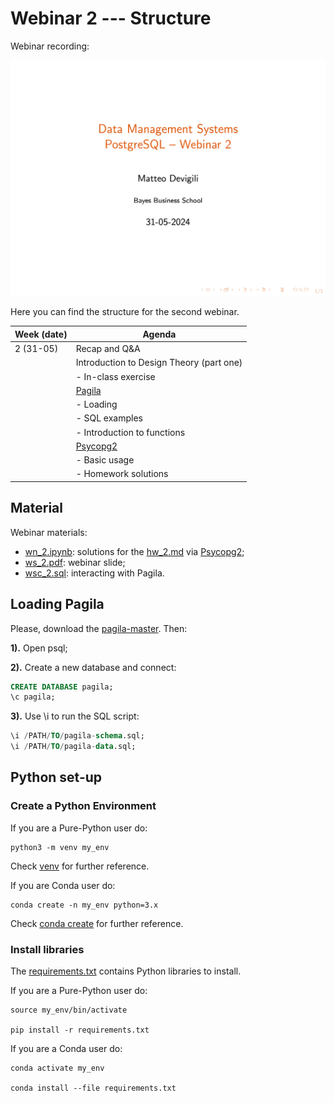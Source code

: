 # Webinar 2 --- Structure

Webinar recording:

![webinar-2](img/webinar2.png)

Here you can find the structure for the second webinar.

| **Week (date)** | **Agenda**                                       |
|-----------------|--------------------------------------------------|
| 2 (31-05)       | Recap and Q&A                                    |
|                 | Introduction to Design Theory (part one)         |
|                 | - In-class exercise                              |
|                 | [Pagila](https://github.com/devrimgunduz/pagila) |
|                 | - Loading                                        |
|                 | - SQL examples                                   |
|                 | - Introduction to functions                      |
|                 | [Psycopg2](https://www.psycopg.org/docs/)        |
|                 | - Basic usage                                    |
|                 | - Homework solutions                             |

## Material

Webinar materials:

* [wn_2.ipynb](https://github.com/mattDevigili/dms-smm695/blob/master/week-2/webinar-2/wn_2.ipynb): solutions for the [hw_2.md](https://mattdevigili.github.io/dms-smm695/week-2/hw_2.html) via [Psycopg2](https://www.psycopg.org/docs/);
* [ws_2.pdf](https://github.com/mattDevigili/dms-smm695/blob/master/week-2/webinar-2/ws_2.pdf): webinar slide;
* [wsc_2.sql](https://github.com/mattDevigili/dms-smm695/blob/master/week-2/webinar-2/wsc_2.sql): interacting with Pagila.

## Loading Pagila

Please, download the [pagila-master](https://github.com/devrimgunduz/pagila/archive/refs/heads/master.zip). Then:

**1).** Open psql;

**2).** Create a new database and connect:

```sql
CREATE DATABASE pagila;
\c pagila;
```

**3).** Use \i to run the SQL script:

```sql
\i /PATH/TO/pagila-schema.sql;
\i /PATH/TO/pagila-data.sql;
```

## Python set-up

### Create a Python Environment

If you are a Pure-Python user do:

```{python}
python3 -m venv my_env
```

Check [venv](https://docs.python.org/3/library/venv.html) for further reference.

If you are Conda user do:

```{python}
conda create -n my_env python=3.x
```

Check [conda create](https://docs.conda.io/projects/conda/en/latest/user-guide/tasks/manage-environments.html#creating-an-environment-with-commands) for further reference.

### Install libraries

The [requirements.txt](https://github.com/mattDevigili/dms-smm695/blob/master/environment/requirements.txt) contains Python libraries to install.

If you are a Pure-Python user do:

```{python}
source my_env/bin/activate

pip install -r requirements.txt
```

If you are a Conda user do:

```{python}
conda activate my_env

conda install --file requirements.txt
```
